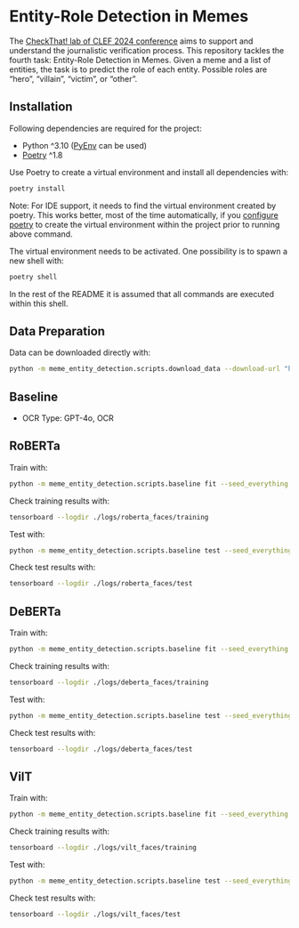# Entity-Role Detection in Memes

The [CheckThat! lab of CLEF 2024 conference](https://checkthat.gitlab.io/clef2024/) aims to support and understand the journalistic verification process. This repository tackles the fourth task: Entity-Role Detection in Memes. Given a meme and a list of entities, the task is to predict the role of each entity. Possible roles are “hero”, “villain”, “victim”, or “other”.

## Installation

Following dependencies are required for the project: 

* Python ^3.10 ([PyEnv](https://github.com/pyenv/pyenv) can be used)
* [Poetry](https://python-poetry.org/) ^1.8

Use Poetry to create a virtual environment and install all dependencies with:

```bash
poetry install
```

Note: For IDE support, it needs to find the virtual environment created by poetry. This works better, most of the time automatically, if you [configure poetry](https://python-poetry.org/docs/configuration/#virtualenvsin-project) to create the virtual environment within the project prior to running above command.

The virtual environment needs to be activated. One possibility is to spawn a new shell with: 

```bash
poetry shell
```

In the rest of the README it is assumed that all commands are executed within this shell.

## Data Preparation

Data can be downloaded directly with:

```bash
python -m meme_entity_detection.scripts.download_data --download-url "https://drive.usercontent.google.com/download?id=1Dqma78ofOAlVnaCehfjToJXFsFfiQUbX&export=download&confirm=t" --output-path "."
```

## Baseline 

-  OCR Type: GPT-4o, OCR

## RoBERTa

Train with:
```bash
python -m meme_entity_detection.scripts.baseline fit --seed_everything 4 --data.batch_size 32 --data.data_dir "./data/HVVMemes" --data.ocr_type "GPT-4o" --data.tokenizer "FacebookAI/roberta-large" --model.lr 0.00001 --model.backbone meme_entity_detection.model.RobertaModel --trainer.max_epochs 12 --trainer.accumulate_grad_batches 1 --trainer.precision "bf16-mixed" --trainer.logger TensorBoardLogger --trainer.logger.save_dir ./logs/roberta_faces/training  --config configs/config.yaml 
```

Check training results with:
```bash
tensorboard --logdir ./logs/roberta_faces/training
```

Test with:
```bash
python -m meme_entity_detection.scripts.baseline test --seed_everything 4 --data.batch_size 32 --data.data_dir "./data/HVVMemes" --data.ocr_type "GPT-4o" --data.tokenizer "FacebookAI/roberta-large" --model.lr 0.00001 --model.backbone meme_entity_detection.model.RobertaModel --trainer.max_epochs 12 --trainer.accumulate_grad_batches 1 --trainer.precision "bf16-mixed" --trainer.logger TensorBoardLogger --trainer.logger.save_dir ./logs/roberta_faces/test  --config configs/config.yaml --ckpt_path ./logs/roberta_faces/training/lightning_logs/version_<version>/checkpoints/best-checkpoint.ckpt
```

Check test results with:
```bash
tensorboard --logdir ./logs/roberta_faces/test
```

## DeBERTa

Train with:
```bash
python -m meme_entity_detection.scripts.baseline fit --seed_everything 4 --data.batch_size 32 --data.data_dir "./data/HVVMemes" --data.ocr_type "GPT-4o" --data.tokenizer "microsoft/deberta-v3-large" --model.lr 0.00001 --model.backbone meme_entity_detection.model.DebertaModel --trainer.max_epochs 12 --trainer.accumulate_grad_batches 1 --trainer.precision "bf16-mixed" --trainer.logger TensorBoardLogger --trainer.logger.save_dir ./logs/deberta_faces/training  --config configs/config.yaml 
```

Check training results with:
```bash
tensorboard --logdir ./logs/deberta_faces/training
```

Test with:
```bash
python -m meme_entity_detection.scripts.baseline test --seed_everything 4 --data.batch_size 32 --data.data_dir "./data/HVVMemes" --data.ocr_type "GPT-4o" --model.lr 0.00001 --model.backbone meme_entity_detection.model.DebertaModel --trainer.max_epochs 12 --trainer.accumulate_grad_batches 1 --trainer.precision "bf16-mixed" --trainer.logger TensorBoardLogger --trainer.logger.save_dir ./logs/deberta_faces/test  --config configs/config.yaml --ckpt_path ./logs/deberta_faces/training/lightning_logs/version_<version>/checkpoints/best-checkpoint.ckpt
```

Check test results with:
```bash
tensorboard --logdir ./logs/deberta_faces/test
```

## VilT

Train with:
```bash
python -m meme_entity_detection.scripts.baseline fit --seed_everything 4 --data.batch_size 32 --data.data_dir "./data/HVVMemes" --model.lr 0.00008 --model.backbone meme_entity_detection.model.ViltModel --trainer.max_epochs 12 --trainer.accumulate_grad_batches 1 --trainer.precision "bf16-mixed" --trainer.logger TensorBoardLogger --trainer.logger.save_dir ./logs/vilt_faces/training  --config configs/config.yaml 
```

Check training results with:
```bash
tensorboard --logdir ./logs/vilt_faces/training
```

Test with:
```bash
python -m meme_entity_detection.scripts.baseline test --seed_everything 4 --data.batch_size 32 --data.data_dir "./data/HVVMemes" --model.lr 0.00008 --model.backbone meme_entity_detection.model.ViltModel --trainer.max_epochs 12 --trainer.accumulate_grad_batches 1 --trainer.precision "bf16-mixed" --trainer.logger TensorBoardLogger --trainer.logger.save_dir ./logs/vilt_faces/test  --config configs/config.yaml --ckpt_path ./logs/vilt_faces/training/lightning_logs/version_<version>/checkpoints/best-checkpoint.ckpt
```

Check test results with:
```bash
tensorboard --logdir ./logs/vilt_faces/test
```
